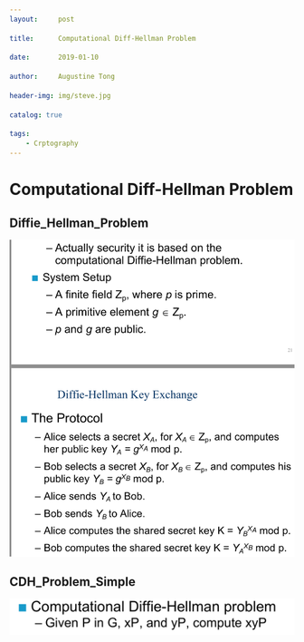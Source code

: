 ```yaml
---
layout:     post

title:      Computational Diff-Hellman Problem

date:       2019-01-10

author:     Augustine Tong

header-img: img/steve.jpg

catalog: true

tags:
    - Crptography
---
```


# Computational Diff-Hellman Problem


## Diffie_Hellman_Problem
![Diffie_Hellman_Problem](/img/crpto/Diffie_Hellman_Problem.png)

## CDH_Problem_Simple
![CDH_Problem_Simple](/img/crpto/CDH_Problem_Simple.png)

